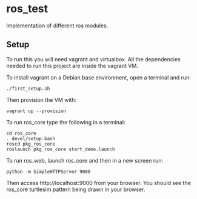 # ros_test
Implementation of different ros modules.

## Setup
To run this you will need vagrant and virtualbox. All the dependencies needed to run this project are inside the vagrant VM.

To install vagrant on a Debian base environment, open a terminal and run:
```
./first_setup.sh
```

Then provision the VM with:
```
vagrant up --provision
```

To run ros_core type the following in a terminal:
```
cd ros_core
. devel/setup.bash
roscd pkg_ros_core
roslaunch pkg_ros_core start_demo.launch
```

To run ros_web, launch ros_core and then in a new screen run:
```
python -m SimpleHTTPServer 9000
```
Then access http://localhost:9000 from your browser. You should see the ros_core turtlesim pattern being drawn in your browser.


